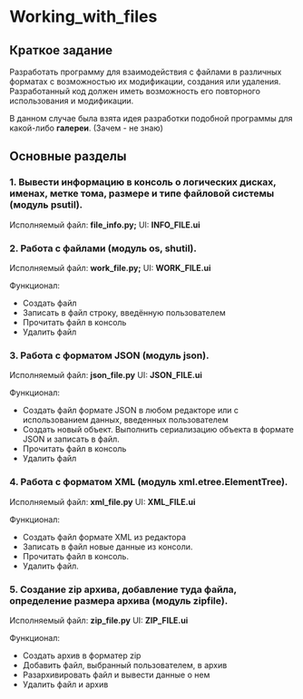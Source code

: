 # Working_with_files
## Краткое задание 
Разработать программу для взаимодействия с файлами в различных форматах с возможностью их модификации, создания или удаления. 
Разработанный код должен иметь возможность его повторного использования и модификации.

В данном случае была взята идея разработки подобной программы для какой-либо **галереи**. (Зачем - не знаю)

## Основные разделы 
### 1. Вывести информацию в консоль о логических дисках, именах, метке тома, размере и типе файловой системы (модуль psutil). 
Исполняемый файл:  **file_info.py;**
UI: **INFO_FILE.ui**

### 2. Работа с файлами (модуль os, shutil). 
Исполняемый файл:  **work_file.py;**
UI: **WORK_FILE.ui**

Функционал: 
* Создать файл 
* Записать в файл строку, введённую пользователем 
* Прочитать файл в консоль 
* Удалить файл

### 3. Работа с форматом JSON (модуль json).
Исполняемый файл:  **json_file.py**
UI: **JSON_FILE.ui**

Функционал:
* Создать файл формате JSON в любом редакторе или с использованием данных, введенных пользователем 
* Создать новый объект. Выполнить сериализацию объекта в формате JSON и записать в файл. 
* Прочитать файл в консоль 
* Удалить файл 

### 4. Работа с форматом XML (модуль xml.etree.ElementTree).
Исполняемый файл: **xml_file.py**
UI: **XML_FILE.ui**

Функционал:
* Создать файл формате XML из редактора 
* Записать в файл новые данные из консоли. 
* Прочитать файл в консоль. 
* Удалить файл. 

### 5. Создание zip архива, добавление туда файла, определение размера архива (модуль zipfile).
Исполняемый файл:  **zip_file.py**
UI: **ZIP_FILE.ui**

Функционал:
* Создать архив в форматер zip 
* Добавить файл, выбранный пользователем, в архив 
* Разархивировать файл и вывести данные о нем 
* Удалить файл и архив 
